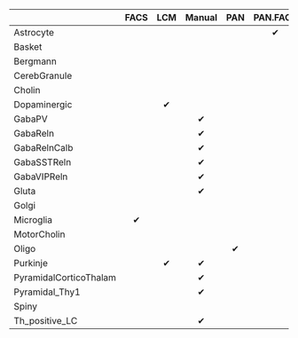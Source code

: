 |                       | FACS | LCM | Manual | PAN | PAN.FACS | TRAP | Studies |
|:----------------------|:----:|:---:|:------:|:---:|:--------:|:----:|:-------:|
|Astrocyte              |      |     |        |     |    ✔     |      |    1    |
|Basket                 |      |     |        |     |          |  ✔   |    1    |
|Bergmann               |      |     |        |     |          |  ✔   |    1    |
|CerebGranule           |      |     |        |     |          |  ✔   |    1    |
|Cholin                 |      |     |        |     |          |  ✔   |    1    |
|Dopaminergic           |      |  ✔  |        |     |          |      |    1    |
|GabaPV                 |      |     |   ✔    |     |          |      |    2    |
|GabaReln               |      |     |   ✔    |     |          |      |    1    |
|GabaRelnCalb           |      |     |   ✔    |     |          |      |    1    |
|GabaSSTReln            |      |     |   ✔    |     |          |      |    1    |
|GabaVIPReln            |      |     |   ✔    |     |          |      |    1    |
|Gluta                  |      |     |   ✔    |     |          |      |    1    |
|Golgi                  |      |     |        |     |          |  ✔   |    1    |
|Microglia              |  ✔   |     |        |     |          |      |    1    |
|MotorCholin            |      |     |        |     |          |  ✔   |    1    |
|Oligo                  |      |     |        |  ✔  |          |  ✔   |    2    |
|Purkinje               |      |  ✔  |   ✔    |     |          |  ✔   |    3    |
|PyramidalCorticoThalam |      |     |   ✔    |     |          |      |    1    |
|Pyramidal_Thy1         |      |     |   ✔    |     |          |      |    1    |
|Spiny                  |      |     |        |     |          |  ✔   |    1    |
|Th_positive_LC         |      |     |   ✔    |     |          |      |    1    |
